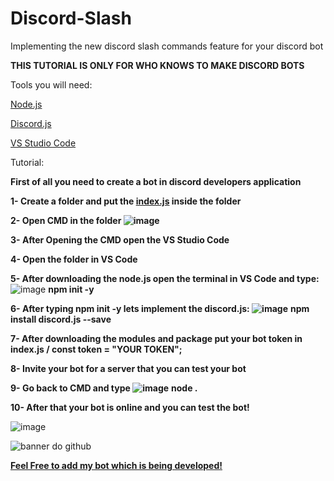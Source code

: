 # Discord-Slash
Implementing the new discord slash commands feature for your discord bot 

**THIS TUTORIAL IS ONLY FOR WHO KNOWS TO MAKE DISCORD BOTS**

Tools you will need:

<a href="https://nodejs.org/en/"> Node.js</a>

<a href="https://discord.js.org/#/"> Discord.js</a>

<a href="https://code.visualstudio.com"> VS Studio Code</a>

Tutorial:

**First of all you need to create a bot in discord developers application**

**1- Create a folder and put the <a href="https://github.com/LunarProd/Discord-Slash/blob/main/index%20bot.js">index.js</a> inside the folder**

**2- Open CMD in the folder ![image](https://user-images.githubusercontent.com/89609653/192061003-224a0160-2c03-4cb8-88e1-74b515842e13.png)**

**3- After Opening the CMD open the VS Studio Code**

**4- Open the folder in VS Code**

**5- After downloading the node.js open the terminal in VS Code and type:** ![image](https://user-images.githubusercontent.com/89609653/192061255-328f983d-86d1-437b-b3a4-cc277457cdcf.png) **npm init -y**

**6- After typing npm init -y lets implement the discord.js: ![image](https://user-images.githubusercontent.com/89609653/192061342-feffe837-ff74-4176-aa14-9c4493fd3a65.png)** **npm install discord.js --save**

**7- After downloading the modules and package put your bot token in index.js / const token = "YOUR TOKEN";**

**8- Invite your bot for a server that you can test your bot**

**9- Go back to CMD and type ![image](https://user-images.githubusercontent.com/89609653/192061681-670f4cc7-5987-4bc4-ad5d-6cfa3443a414.png)** **node .**

**10- After that your bot is online and you can test the bot!**

![image](https://user-images.githubusercontent.com/89609653/192061759-79305062-22ec-4748-a389-1541757100a7.png)




![banner do github](https://user-images.githubusercontent.com/89609653/192061917-40f19e04-03bc-4f81-bc59-b9c6f930828b.png)

<a href="https://discord.com/oauth2/authorize?client_id=751577486491648063&permissions=8&scope=bot"> **Feel Free to add my bot which is being developed!**</a>

